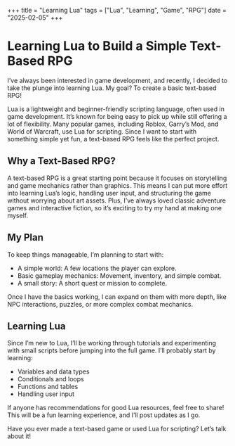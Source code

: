 +++
title = "Learning Lua"
tags = ["Lua", "Learning", "Game", "RPG"]
date = "2025-02-05"
+++

# Learning Lua to Build a Simple Text-Based RPG

I’ve always been interested in game development, and recently, I decided to take the plunge into learning Lua. My goal? To create a basic text-based RPG!

Lua is a lightweight and beginner-friendly scripting language, often used in game development. It’s known for being easy to pick up while still offering a lot of flexibility. Many popular games, including Roblox, Garry’s Mod, and World of Warcraft, use Lua for scripting. Since I want to start with something simple yet fun, a text-based RPG feels like the perfect project.

## Why a Text-Based RPG?

A text-based RPG is a great starting point because it focuses on storytelling and game mechanics rather than graphics. This means I can put more effort into learning Lua’s logic, handling user input, and structuring the game without worrying about art assets. Plus, I’ve always loved classic adventure games and interactive fiction, so it’s exciting to try my hand at making one myself.

## My Plan

To keep things manageable, I’m planning to start with:
- A simple world: A few locations the player can explore.
- Basic gameplay mechanics: Movement, inventory, and simple combat.
- A small story: A short quest or mission to complete.

Once I have the basics working, I can expand on them with more depth, like NPC interactions, puzzles, or more complex combat mechanics.

## Learning Lua

Since I’m new to Lua, I’ll be working through tutorials and experimenting with small scripts before jumping into the full game. I’ll probably start by learning:
- Variables and data types
- Conditionals and loops
- Functions and tables
- Handling user input

If anyone has recommendations for good Lua resources, feel free to share! This will be a fun learning experience, and I’ll post updates as I go.

Have you ever made a text-based game or used Lua for scripting? Let’s talk about it!
